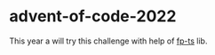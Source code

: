 # advent-of-code-2022

This year a will try this challenge with help of [fp-ts](https://github.com/gcanti/fp-ts) lib.
